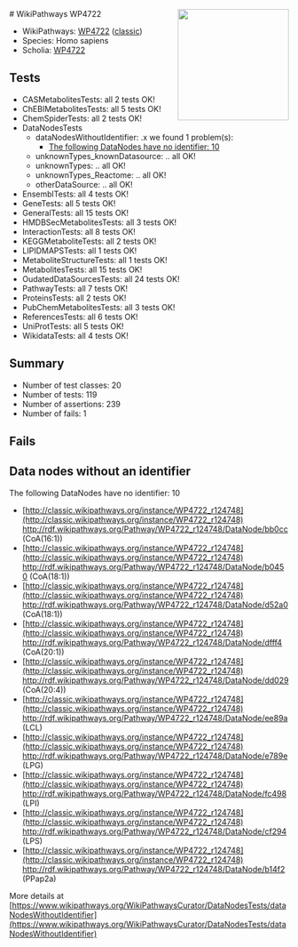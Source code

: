 <img style="float: right; width: 200px" src="https://upload.wikimedia.org/wikipedia/commons/thumb/8/83/Wplogo_with_text_500.png/640px-Wplogo_with_text_500.png" />
# WikiPathways WP4722

* WikiPathways: [WP4722](https://wikipathways.org/pathways/WP4722) ([classic](https://classic.wikipathways.org/instance/WP4722))
* Species: Homo sapiens
* Scholia: [WP4722](https://scholia.toolforge.org/wikipathways/WP4722)
## Tests
* CASMetabolitesTests: all 2 tests OK!
* ChEBIMetabolitesTests: all 5 tests OK!
* ChemSpiderTests: all 2 tests OK!
* DataNodesTests
    * dataNodesWithoutIdentifier: .x we found 1 problem(s):
        * [The following DataNodes have no identifier: 10](#8792c490)
    * unknownTypes_knownDatasource: .. all OK!
    * unknownTypes: .. all OK!
    * unknownTypes_Reactome: .. all OK!
    * otherDataSource: .. all OK!
* EnsemblTests: all 4 tests OK!
* GeneTests: all 5 tests OK!
* GeneralTests: all 15 tests OK!
* HMDBSecMetabolitesTests: all 3 tests OK!
* InteractionTests: all 8 tests OK!
* KEGGMetaboliteTests: all 2 tests OK!
* LIPIDMAPSTests: all 1 tests OK!
* MetaboliteStructureTests: all 1 tests OK!
* MetabolitesTests: all 15 tests OK!
* OudatedDataSourcesTests: all 24 tests OK!
* PathwayTests: all 7 tests OK!
* ProteinsTests: all 2 tests OK!
* PubChemMetabolitesTests: all 3 tests OK!
* ReferencesTests: all 6 tests OK!
* UniProtTests: all 5 tests OK!
* WikidataTests: all 4 tests OK!


## Summary

* Number of test classes: 20
* Number of tests: 119
* Number of assertions: 239
* Number of fails: 1

## Fails

<a name="8792c490" />

## Data nodes without an identifier

The following DataNodes have no identifier: 10

* [http://classic.wikipathways.org/instance/WP4722_r124748](http://classic.wikipathways.org/instance/WP4722_r124748) http://rdf.wikipathways.org/Pathway/WP4722_r124748/DataNode/bb0cc (CoA(16:1))
* [http://classic.wikipathways.org/instance/WP4722_r124748](http://classic.wikipathways.org/instance/WP4722_r124748) http://rdf.wikipathways.org/Pathway/WP4722_r124748/DataNode/b0450 (CoA(18:1))
* [http://classic.wikipathways.org/instance/WP4722_r124748](http://classic.wikipathways.org/instance/WP4722_r124748) http://rdf.wikipathways.org/Pathway/WP4722_r124748/DataNode/d52a0 (CoA(18:1))
* [http://classic.wikipathways.org/instance/WP4722_r124748](http://classic.wikipathways.org/instance/WP4722_r124748) http://rdf.wikipathways.org/Pathway/WP4722_r124748/DataNode/dfff4 (CoA(20:1))
* [http://classic.wikipathways.org/instance/WP4722_r124748](http://classic.wikipathways.org/instance/WP4722_r124748) http://rdf.wikipathways.org/Pathway/WP4722_r124748/DataNode/dd029 (CoA(20:4))
* [http://classic.wikipathways.org/instance/WP4722_r124748](http://classic.wikipathways.org/instance/WP4722_r124748) http://rdf.wikipathways.org/Pathway/WP4722_r124748/DataNode/ee89a (LCL)
* [http://classic.wikipathways.org/instance/WP4722_r124748](http://classic.wikipathways.org/instance/WP4722_r124748) http://rdf.wikipathways.org/Pathway/WP4722_r124748/DataNode/e789e (LPG)
* [http://classic.wikipathways.org/instance/WP4722_r124748](http://classic.wikipathways.org/instance/WP4722_r124748) http://rdf.wikipathways.org/Pathway/WP4722_r124748/DataNode/fc498 (LPI)
* [http://classic.wikipathways.org/instance/WP4722_r124748](http://classic.wikipathways.org/instance/WP4722_r124748) http://rdf.wikipathways.org/Pathway/WP4722_r124748/DataNode/cf294 (LPS)
* [http://classic.wikipathways.org/instance/WP4722_r124748](http://classic.wikipathways.org/instance/WP4722_r124748) http://rdf.wikipathways.org/Pathway/WP4722_r124748/DataNode/b14f2 (PPap2a)


More details at [https://www.wikipathways.org/WikiPathwaysCurator/DataNodesTests/dataNodesWithoutIdentifier](https://www.wikipathways.org/WikiPathwaysCurator/DataNodesTests/dataNodesWithoutIdentifier)

